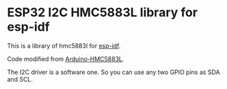 # ESP32 I2C HMC5883L library for esp-idf

This is a library of hmc5883l for [esp-idf](https://github.com/espressif/esp-idf).

Code modified from [Arduino-HMC5883L](https://github.com/jarzebski/Arduino-HMC5883L).

The I2C driver is a software one. So you can use any two GPIO pins as SDA and SCL.
